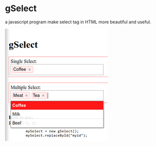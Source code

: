 # gSelect
a javascript program make select tag in HTML more beautiful and useful.

![Screenshot](Screenshot.png)
